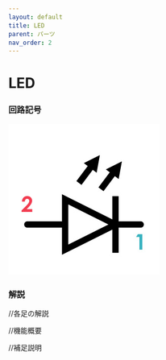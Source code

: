 ```yaml
---
layout: default
title: LED
parent: パーツ
nav_order: 2
---
```


# LED

### 回路記号
<img src="../images/component/LED/led_icon.jpg" alt="hi" class="inline" width="300"/>

### 解説
//各足の解説

//機能概要

//補足説明